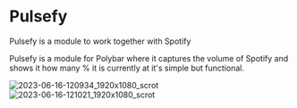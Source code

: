 # Pulsefy
Pulsefy is a module to work together with Spotify

Pulsefy is a module for Polybar where it captures the volume of Spotify and shows it how many % it is currently at
it's simple but functional.

![2023-06-16-120934_1920x1080_scrot](https://github.com/Gho0stDev/pulsefy/assets/118975798/5a79b374-710f-474b-9f1a-ec37d04cacc3)
![2023-06-16-121021_1920x1080_scrot](https://github.com/Gho0stDev/pulsefy/assets/118975798/538fbfa3-a637-4e9f-808a-5fa5dfc99647)
